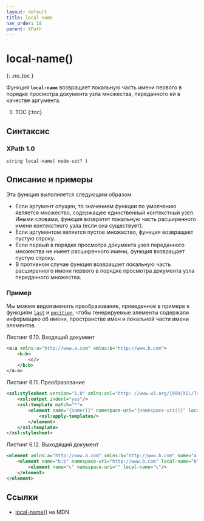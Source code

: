 ```yaml
---
layout: default
title: local-name
nav_order: 18
parent: XPath
---
```


<!-- prettier-ignore-start -->
# local-name()
{: .no_toc }
<!-- prettier-ignore-end -->

Функция **`local-name`** возвращает локальную часть имени первого в порядке просмотра документа узла множества, переданного ей в качестве аргумента.

<!-- prettier-ignore -->
1. TOC
{:toc}

## Синтаксис

### XPath 1.0

```
string local-name( node-set? )
```

## Описание и примеры

Эта функция выполняется следующим образом.

- Если аргумент опущен, то значением функции по умолчанию является множество, содержащее единственный контекстный узел. Иными словами, функция возвратит локальную часть расширенного имени контекстного узла (если она существует).
- Если аргументом является пустое множество, функция возвращает пустую строку.
- Если первый в порядке просмотра документа узел переданного множества не имеет расширенного имени, функция возвращает пустую строку.
- В противном случае функция возвращает локальную часть расширенного имени первого в порядке просмотра документа узла переданного множества.

### Пример

Мы можем видоизменить преобразование, приведенное в примере к функциям [`last`](/xpath/last/) и [`position`](/xpath/position/), чтобы генерируемые элементы содержали информацию об имени, пространстве имен и локальной части имени элементов.

Листинг 6.10. Входящий документ

```xml
<a:a xmlns:a="http://www.a.com" xmlns:b="http://www.b.com">
    <b:b>
        <c/>
    </b:b>
</a:a>
```

Листинг 6.11. Преобразование

```xml
<xsl:stylesheet version="1.0" xmlns:xsl="http: //www.w3.org/1999/XSL/Transform" xmlns:a="http://www.a.com" xmlns:b="http://www.b.com">
    <xsl:output indent="yes"/>
    <xsl:template match="*">
        <element name="{name()}" namespace-uri="{namespace-uri()}" local-name="{local-name()}">
            <xsl:apply-templates/>
        </element>
    </xsl:template>
</xsl:stylesheet>
```

Листинг 6.12. Выходящий документ

```xml
<element xmlns:a="http://www.a.com" xmlns:b="http://www.b.com" name="a:a" namespace-uri="http://www.a.com" local-name="a">
    <element name="b:b" namespace-uri="http://www.b.com" local-name="b">
        <element name="c" namespace-uri="" local-name="c"/>
    </element>
</element>
```

## Ссылки

- [local-name()](https://developer.mozilla.org/en-US/docs/Web/XPath/Functions/local-name) на MDN
